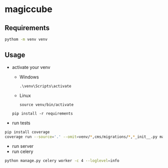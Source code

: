 # magiccube

## Requirements
```bash
pythom -m venv venv
```
## Usage
* activate your venv
    * Windows

        ```.\venv\Scripts\activate```

    * Linux

        ```source venv/bin/activate```

    ```pip install -r requirements```

* run tests
```bash
pip install coverage
coverage run --source='.' --omit=venv/*,cms/migrations/*,*_init__.py manage.py test cms
```
* run server
* run celery
```bash
python manage.py celery worker -c 4 --loglevel=info
```
